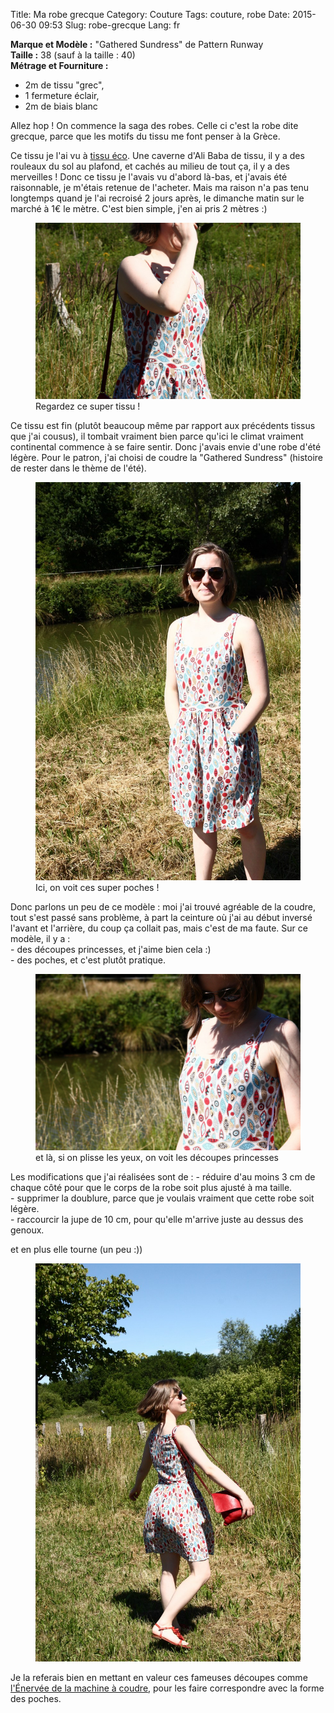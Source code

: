 Title: Ma robe grecque
Category: Couture
Tags: couture, robe
Date: 2015-06-30 09:53
Slug: robe-grecque
Lang: fr

**Marque et Modèle :** "Gathered Sundress" de Pattern Runway<br>
**Taille :** 38 (sauf à la taille : 40)<br>
**Métrage et Fourniture :**<br>
- 2m de tissu "grec",<br>
- 1 fermeture éclair,<br>
- 2m de biais blanc

Allez hop ! On commence la saga des robes. Celle ci c'est la robe dite grecque, parce que les motifs du tissu me font penser à la Grèce.

Ce tissu je l'ai vu à [tissu éco](http://www.tissu-eco.com/). Une caverne d'Ali Baba de tissu, il y a des rouleaux du sol au plafond, et cachés au milieu de tout ça, il y a des merveilles ! Donc ce tissu je l'avais vu d'abord là-bas, et j'avais été raisonnable, je m'étais retenue de l'acheter. Mais ma raison n'a pas tenu longtemps quand je l'ai recroisé 2 jours après, le dimanche matin sur le marché à 1€ le mètre. C'est bien simple, j'en ai pris 2 mètres :)

<figure>
	<img src="/images/robe_grecque_1.JPG" alt="robe grecque 1">
	<figcaption>Regardez ce super tissu !</figcaption>
</figure>

Ce tissu est fin (plutôt beaucoup même par rapport aux précédents tissus que j'ai cousus), il tombait vraiment bien parce qu'ici le climat vraiment continental commence à se faire sentir. Donc j'avais envie d'une robe d'été légère. Pour le patron, j'ai choisi de coudre la "Gathered Sundress" (histoire de rester dans le thème de l'été).

<figure>
	<img src="/images/robe_grecque_3.JPG" alt="robe grecque 2">
	<figcaption>Ici, on voit ces super poches !</figcaption>
</figure>
Donc parlons un peu de ce modèle :
moi j'ai trouvé agréable de la coudre, tout s'est passé sans problème, à part la ceinture où j'ai au début inversé l'avant et l'arrière, du coup ça collait pas, mais c'est de ma faute.
Sur ce modèle, il y a :<br>
- des découpes princesses, et j'aime bien cela :)<br>
- des poches, et c'est plutôt pratique.<br>




<figure>
	<img src="/images/robe_grecque_4.JPG" alt="robe grecque 3">
	<figcaption>et là, si on plisse les yeux, on voit les découpes princesses</figcaption>
</figure>
Les modifications que j'ai réalisées sont de :
- réduire d'au moins 3 cm de chaque côté pour que le corps de la robe soit plus ajusté à ma taille.<br>
- supprimer la doublure, parce que je voulais vraiment que cette robe soit légère.<br>
- raccourcir la jupe de 10 cm, pour qu'elle m'arrive juste au dessus des genoux.<br>


et en plus elle tourne (un peu :))

<figure>
	<img src="/images/robe_grecque_2.JPG" alt="robe grecque 4">
</figure>

Je la referais bien en mettant en valeur ces fameuses découpes comme [l'Énervée de la machine à coudre](http://lenerveedelamachineacoudre.blogspot.fr/2015/05/retrospective-davril-3-gathered-sundress.html), pour les faire correspondre avec la forme des poches.
